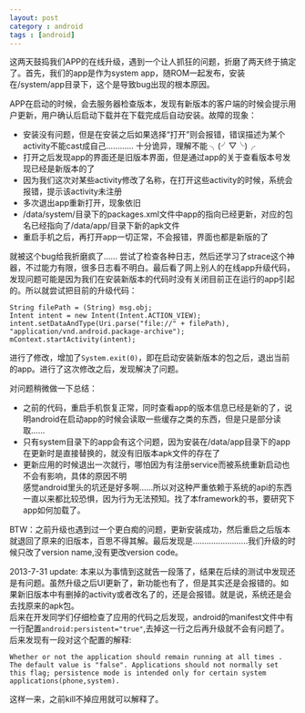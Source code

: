 ```yaml
---
layout: post
category : android
tags : [android]
---
```

这两天鼓捣我们APP的在线升级，遇到一个让人抓狂的问题，折磨了两天终于搞定了。首先，我们的app是作为system app，随ROM一起发布，安装在/system/app目录下，这个是导致bug出现的根本原因。 
   
APP在启动的时候，会去服务器检查版本，发现有新版本的客户端的时候会提示用户更新，用户确认后启动下载并在下载完成后自动安装。故障的现象：
+ 安装没有问题，但是在安装之后如果选择“打开”则会报错，错误描述为某个activity不能cast成自己………… 十分诡异，理解不能 ╮(╯▽╰)╭ 
+ 打开之后发现app的界面还是旧版本界面，但是通过app的关于查看版本号发现已经是新版本的了
+ 因为我们这次对某些activity修改了名称，在打开这些activity的时候，系统会报错，提示该activity未注册
+ 多次退出app重新打开，现象依旧
+ /data/system/目录下的packages.xml文件中app的指向已经更新，对应的包名已经指向了/data/app/目录下新的apk文件
+ 重启手机之后，再打开app一切正常，不会报错，界面也都是新版的了    

就被这个bug给我折磨疯了…… 尝试了检查各种日志，然后还学习了strace这个神器，不过能力有限，很多日志看不明白。最后看了网上别人的在线app升级代码，发现问题可能是因为我们在安装新版本的代码时没有关闭目前正在运行的app引起的。所以就尝试把目前的升级代码：

    String filePath = (String) msg.obj;
    Intent intent = new Intent(Intent.ACTION_VIEW);
    intent.setDataAndType(Uri.parse("file://" + filePath), "application/vnd.android.package-archive");
    mContext.startActivity(intent);
进行了修改，增加了`System.exit(0)`，即在启动安装新版本的包之后，退出当前的app。进行了这次修改之后，发现解决了问题。    

对问题稍微做一下总结：
+ 之前的代码，重启手机恢复正常，同时查看app的版本信息已经是新的了，说明android在启动app的时候会读取一些缓存之类的东西，但是只是部分读取……
+ 只有system目录下的app会有这个问题，因为安装在/data/app目录下的app在更新时是直接替换的，就没有旧版本apk文件的存在了
+ 更新应用的时候退出一次就行，哪怕因为有注册service而被系统重新启动也不会有影响，具体的原因不明    
感觉android里头的坑还是好多啊……所以对这种严重依赖于系统的api的东西一直以来都比较恐惧，因为行为无法预知。找了本framework的书，要研究下app如何加载了。

BTW：之前升级也遇到过一个更白痴的问题，更新安装成功，然后重启之后版本就退回了原来的旧版本，百思不得其解。最后发现是……………………我们升级的时候只改了version name,没有更改version code。

2013-7-31 update:
本来以为事情到这就告一段落了，结果在后续的测试中发现还是有问题。虽然升级之后UI更新了，新功能也有了，但是其实还是会报错的。如果新旧版本中有删掉的activity或者改名了的，还是会报错。就是说，系统还是会去找原来的apk包。    
后来在开发同学们仔细检查了应用的代码之后发现，android的manifest文件中有一行配置`android:persistent="true"`,去掉这一行之后再升级就不会有问题了。后来发现有一段对这个配置的解释:

    Whether or not the application should remain running at all times . The default value is "false". Applications should not normally set this flag; persistence mode is intended only for certain system applications(phone,system).
这样一来，之前kill不掉应用就可以解释了。

